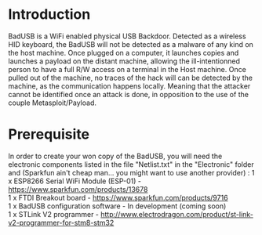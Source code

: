 # Introduction
BadUSB is a WiFi enabled physical USB Backdoor. Detected as a wireless HID keyboard, the BadUSB will not be detected as a malware of any kind on the host machine. Once plugged on a computer, it launches copies and launches a payload on the distant machine, allowing the ill-intentionned person to have a full R/W access on a terminal in the Host machine. Once pulled out of the machine, no traces of the hack will can be detected by the machine, as the communication happens locally. Meaning that the attacker cannot be identified once an attack is done, in opposition to the use of the couple Metasploit/Payload.

# Prerequisite
In order to create your won copy of the BadUSB, you will need the electronic components listed in the file "Netlist.txt" in the "Electronic" folder and (Sparkfun ain't cheap man... you might want to use another provider) :
1 x ESP8266 Serial WiFi Module (ESP-01) - https://www.sparkfun.com/products/13678<br>
1 x FTDI Breakout board - https://www.sparkfun.com/products/9716 <br>
1 x BadUSB configuration software - In development (coming soon) <br>
1 x STLink V2 programmer - http://www.electrodragon.com/product/st-link-v2-programmer-for-stm8-stm32
